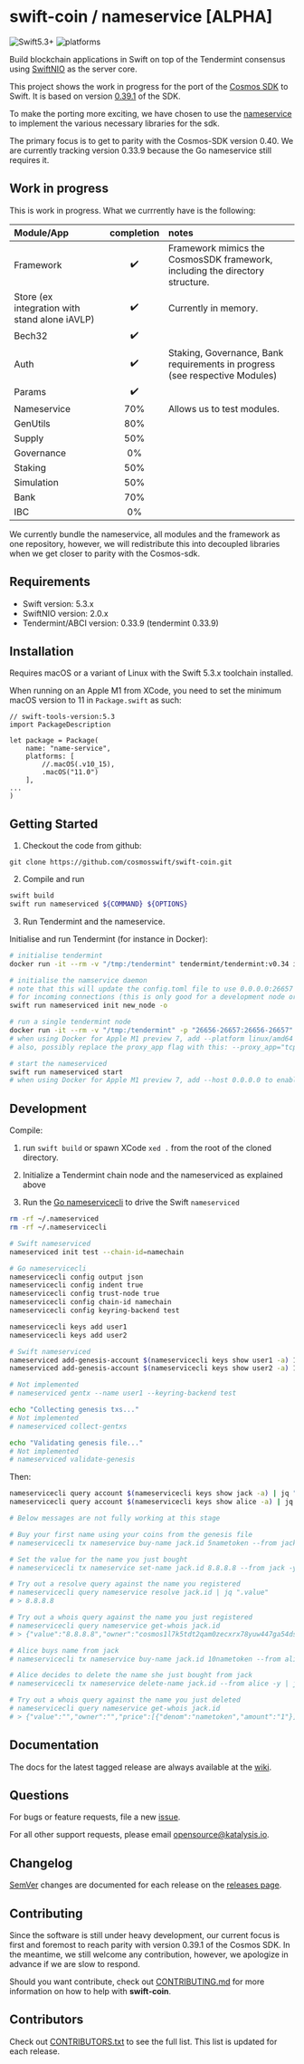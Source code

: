 # swift-coin / nameservice [ALPHA]

![Swift5.3+](https://img.shields.io/badge/Swift-5.3+-blue.svg)
![platforms](https://img.shields.io/badge/platforms-macOS%20%7C%20linux-orange.svg)

Build blockchain applications in Swift on top of the Tendermint consensus using [SwiftNIO](https://github.com/apple/swift-nio) as the server core.

This project shows the work in progress for the port of the [Cosmos SDK](https://github.com/cosmos/cosmos-sdk) to Swift. It is based on version [0.39.1](https://github.com/cosmos/cosmos-sdk/tree/v0.39.1) of the SDK.

To make the porting more exciting, we have chosen to use the [nameservice](https://github.com/cosmos/sdk-tutorials/tree/master/nameservice) to implement the various necessary libraries for the sdk.

The primary focus is to get to parity with the Cosmos-SDK version 0.40. We are currently tracking version 0.33.9 because the Go nameservice still requires it.

## Work in progress
This is work in progress. What we currrently have is the following:

| Module/App  |  completion  |  notes
|:-----------|:---------:|:-------
| Framework  | ✔️ |   Framework mimics the CosmosSDK framework, including the directory structure.
| Store  (ex integration with stand alone iAVLP)  | ✔️ |  Currently in memory.
| Bech32 | ✔️    |
| Auth   | ✔️    | Staking, Governance, Bank requirements in progress (see respective Modules)
| Params |   ✔️|    
| Nameservice  | 70%| Allows us to test modules.
| GenUtils | 80%|
| Supply  |  50%  |  
| Governance  |  0% |   
| Staking | 50%    |
| Simulation  |  50%|    
| Bank |   70% |   
| IBC | 0% |

We currently bundle the nameservice, all modules and the framework as one repository, however, we will redistribute this into decoupled libraries when we get closer to parity with the Cosmos-sdk.

## Requirements
- Swift version: 5.3.x
- SwiftNIO version: 2.0.x
- Tendermint/ABCI version: 0.33.9 (tendermint 0.33.9)

## Installation

Requires macOS or a variant of Linux with the Swift 5.3.x toolchain installed.

When running on an Apple M1 from XCode, you need to set the minimum macOS version to 11 in `Package.swift` as such:
```
// swift-tools-version:5.3
import PackageDescription

let package = Package(
    name: "name-service",
    platforms: [
        //.macOS(.v10_15),
        .macOS("11.0")
    ],
...
)
```

## Getting Started

1. Checkout the code from github:
```
git clone https://github.com/cosmosswift/swift-coin.git
```

2. Compile and run

```bash
swift build
swift run nameserviced ${COMMAND} ${OPTIONS}
```

3. Run Tendermint and the nameservice. 

Initialise and run Tendermint (for instance in Docker):
```bash
# initialise tendermint
docker run -it --rm -v "/tmp:/tendermint" tendermint/tendermint:v0.34 init

# initialise the namservice daemon
# note that this will update the config.toml file to use 0.0.0.0:26657 instead of 127.0.0.1:26657
# for incoming connections (this is only good for a development node or one where tendermint is running in docker)
swift run nameserviced init new_node -o

# run a single tendermint node
docker run -it --rm -v "/tmp:/tendermint" -p "26656-26657:26656-26657"  tendermint/tendermint:v0.34 node --proxy_app="tcp://host.docker.internal:26658"
# when using Docker for Apple M1 preview 7, add --platform linux/amd64 --add-host=host.docker.internal:host-gateway
# also, possibly replace the proxy_app flag with this: --proxy_app="tcp://192.168.64.1:26658"

# start the nameserviced
swift run nameserviced start
# when using Docker for Apple M1 preview 7, add --host 0.0.0.0 to enable listening from all addresses

```

## Development

Compile:

1. run `swift build` or spawn XCode `xed .` from the root of the cloned directory.

2. Initialize a Tendermint chain node and the nameserviced as explained above

3. Run the [Go nameservicecli](https://github.com/cosmos/sdk-tutorials/tree/master/nameservice/nameservice) to drive the Swift `nameserviced`
```bash
rm -rf ~/.nameserviced
rm -rf ~/.nameservicecli

# Swift nameserviced
nameserviced init test --chain-id=namechain

# Go nameservicecli
nameservicecli config output json
nameservicecli config indent true
nameservicecli config trust-node true
nameservicecli config chain-id namechain
nameservicecli config keyring-backend test

nameservicecli keys add user1
nameservicecli keys add user2

# Swift nameserviced
nameserviced add-genesis-account $(nameservicecli keys show user1 -a) 1000nametoken,100000000stake
nameserviced add-genesis-account $(nameservicecli keys show user2 -a) 1000nametoken,100000000stake

# Not implemented
# nameserviced gentx --name user1 --keyring-backend test

echo "Collecting genesis txs..."
# Not implemented
# nameserviced collect-gentxs

echo "Validating genesis file..."
# Not implemented
# nameserviced validate-genesis
```
Then:
```bash
nameservicecli query account $(nameservicecli keys show jack -a) | jq ".value.coins[0]"
nameservicecli query account $(nameservicecli keys show alice -a) | jq ".value.coins[0]"

# Below messages are not fully working at this stage

# Buy your first name using your coins from the genesis file
# nameservicecli tx nameservice buy-name jack.id 5nametoken --from jack -y | jq ".txhash" |  xargs $(sleep 6) nameservicecli q tx

# Set the value for the name you just bought
# nameservicecli tx nameservice set-name jack.id 8.8.8.8 --from jack -y | jq ".txhash" |  xargs $(sleep 6) nameservicecli q tx

# Try out a resolve query against the name you registered
# nameservicecli query nameservice resolve jack.id | jq ".value"
# > 8.8.8.8

# Try out a whois query against the name you just registered
# nameservicecli query nameservice get-whois jack.id
# > {"value":"8.8.8.8","owner":"cosmos1l7k5tdt2qam0zecxrx78yuw447ga54dsmtpk2s","price":[{"denom":"nametoken","amount":"5"}]}

# Alice buys name from jack
# nameservicecli tx nameservice buy-name jack.id 10nametoken --from alice -y | jq ".txhash" |  xargs $(sleep 6) nameservicecli q tx

# Alice decides to delete the name she just bought from jack
# nameservicecli tx nameservice delete-name jack.id --from alice -y | jq ".txhash" |  xargs $(sleep 6) nameservicecli q tx

# Try out a whois query against the name you just deleted
# nameservicecli query nameservice get-whois jack.id
# > {"value":"","owner":"","price":[{"denom":"nametoken","amount":"1"}]}

```


## Documentation

The docs for the latest tagged release are always available at the [wiki](https://github.com/CosmosSwift/swift-coin/wiki).

## Questions

For bugs or feature requests, file a new [issue](https://github.com/cosmosswift/swift-coin/issues).

For all other support requests, please email [opensource@katalysis.io](mailto:opensource@katalysis.io).

## Changelog

[SemVer](https://semver.org/) changes are documented for each release on the [releases page](https://github.com/cosmosswift/swift-coin/-/releases).

## Contributing

Since the software is still under heavy development, our current focus is first and foremost to reach parity with version 0.39.1 of the Cosmos SDK. In the meantime, we still welcome any contribution, however, we apologize in advance if we are slow to respond.

Should you want contribute, check out [CONTRIBUTING.md](https://github.com/cosmosswift/swift-coin/blob/master/CONTRIBUTING.md) for more information on how to help with **swift-coin**.

## Contributors

Check out [CONTRIBUTORS.txt](https://github.com/cosmosswift/swift-coin/blob/master/CONTRIBUTORS.txt) to see the full list. This list is updated for each release.
